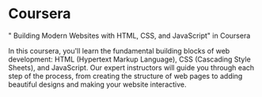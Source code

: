 # Coursera
" Building Modern Websites with HTML, CSS, and JavaScript" in Coursera

In this coursera, you'll learn the fundamental building blocks of web development: HTML (Hypertext Markup Language), CSS (Cascading Style Sheets), and JavaScript. Our expert instructors will guide you through each step of the process, from creating the structure of web pages to adding beautiful designs and making your website interactive.


